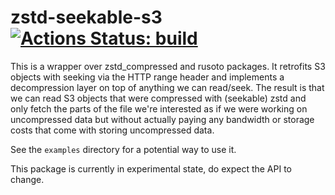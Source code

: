 # zstd-seekable-s3 [![Actions Status: build](https://github.com/Fuuzetsu/zstd-seekable-s3/workflows/build/badge.svg)](https://github.com/Fuuzetsu/zstd-seekable-s3/actions?query=workflow%3A"build")

This is a wrapper over zstd_compressed and rusoto packages. It retrofits
S3 objects with seeking via the HTTP range header and implements a
decompression layer on top of anything we can read/seek. The result is
that we can read S3 objects that were compressed with (seekable) zstd
and only fetch the parts of the file we're interested as if we were
working on uncompressed data but without actually paying any bandwidth
or storage costs that come with storing uncompressed data.

See the `examples` directory for a potential way to use it.

This package is currently in experimental state, do expect the API to change.
